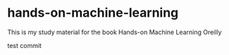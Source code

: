 # hands-on-machine-learning
This is my study material for the book Hands-on Machine Learning Oreilly

test commit